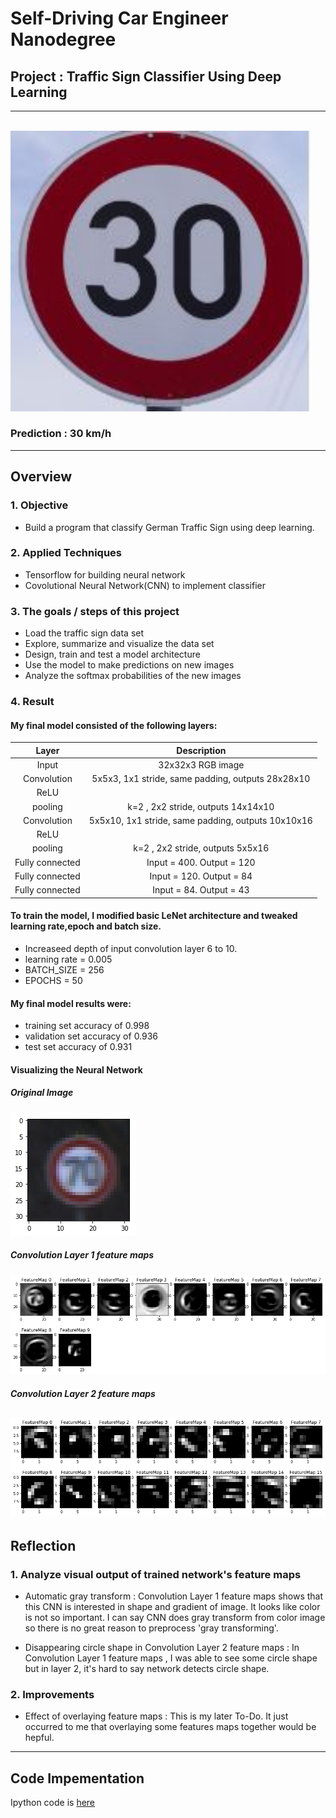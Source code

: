 
# Self-Driving Car Engineer Nanodegree


## Project : **Traffic Sign Classifier Using Deep Learning**
---
<br>
<img src="./web_test_images/test01_c1.JPG" width="480" alt="Combined Image" />
</br>

### Prediction : 30 km/h
---

## Overview

### 1. Objective
  - Build a program that classify German Traffic Sign using deep learning.

### 2. Applied Techniques
* Tensorflow for building neural network
* Covolutional Neural Network(CNN) to implement classifier

### 3. The goals / steps of this project
* Load the traffic sign data set
* Explore, summarize and visualize the data set
* Design, train and test a model architecture
* Use the model to make predictions on new images
* Analyze the softmax probabilities of the new images

### 4. Result
#### My final model consisted of the following layers:

| Layer         		|     Description	        					|
|:---------------------:|:---------------------------------------------:|
| Input          		| 32x32x3 RGB image   							|
| Convolution      	| 5x5x3, 1x1 stride, same padding, outputs 28x28x10 	|
| ReLU					|												|
| pooling	      	| k=2 , 2x2 stride,  outputs 14x14x10 				|
| Convolution 	    | 5x5x10, 1x1 stride, same padding, outputs 10x10x16|
| ReLU					|												|
| pooling	      	| k=2 , 2x2 stride,  outputs 5x5x16 				|
| Fully connected		| Input = 400. Output = 120        									|
| Fully connected		| Input = 120. Output = 84        									|
| Fully connected		| Input = 84. Output = 43        									|


#### To train the model, I modified basic LeNet architecture and tweaked learning rate,epoch and batch size.

* Increaseed depth of input convolution layer 6 to 10.
* learning rate = 0.005
* BATCH_SIZE = 256
* EPOCHS = 50

#### My final model results were:
* training set accuracy of 0.998
* validation set accuracy of 0.936
* test set accuracy of 0.931

#### Visualizing the Neural Network

##### Original Image
![Fig 1.](./feature_map_plots/test_image.png)

##### Convolution Layer 1 feature maps
![Fig 1.](./feature_map_plots/conv_layer1_feature_map.png)

##### Convolution Layer 2 feature maps
![Fig 1.](./feature_map_plots/conv_layer2_feature_map.png)
---

## Reflection

### 1. Analyze visual output of trained network's feature maps
* Automatic gray transform :  Convolution Layer 1 feature maps shows that this CNN is interested in shape and gradient of image.
It looks like color is not so important. I can say CNN does gray transform from color image so there is no great reason to preprocess 'gray transforming'.

* Disappearing circle shape in Convolution Layer 2 feature maps : In Convolution Layer 1 feature maps , I was able to see some circle shape but in layer 2, it's hard to say network detects circle shape.

### 2. Improvements
* Effect of overlaying feature maps : This is my later To-Do. It just occurred to me that overlaying some features maps together would be hepful.

---

## Code Impementation
Ipython code is [here](https://github.com/ksjgh/SDCND/blob/master/Term1_Computer_Vision_and_Deep_Learning/02_Project_Traffic_Sign_Classifier/Traffic_Sign_Classifier.ipynb)
